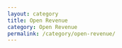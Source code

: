 ```yaml
---
layout: category
title: Open Revenue
category: Open Revenue
permalink: /category/open-revenue/
---
```

